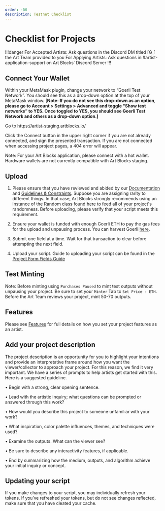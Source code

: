 ```yaml
---
order: -50
description: Testnet Checklist
---
```


# Checklist for Projects

!!!danger
For Accepted Artists: Ask questions in the Discord DM titled [G_] the Art Team provided to you
For Applying Artists: Ask questions in  #artist-application-support on Art Blocks’ Discord Server 
!!!

## Connect Your Wallet 

Within your MetaMask plugin, change your network to “Goerli Test Network”. You should see this as a drop-down option at the top of your MetaMask window. **[Note: If you do not see this drop-down as an option, please go to Account > Settings > Advanced and toggle “Show test networks” to YES. Once toggled to YES, you should see Goerli Test Network and others as a drop-down option.]**

Go to https://artist-staging.artblocks.io/

Click the Connect button in the upper right corner if you are not already connected, and sign the presented transaction. If you are not connected when accessing project pages, a 404 error will appear.

Note: For your Art Blocks application, please connect with a hot wallet. Hardware wallets are not currently compatible with Art Blocks staging.

## Upload

1. Please ensure that you have reviewed and abided by our [Documentation](readme/readme.md#documentation) and [Guidelines & Constraints](readme/readme.md#guidelines-and-constraints). Suppose you are assigning rarity to different things. In that case, Art Blocks strongly recommends using an instance of the Random class found [here](readme/readme.md#safely-deriving-randomness-from-the-token-hash) to feed all of your project's randomness. Before uploading, please verify that your script meets this requirement.

2. Ensure your wallet is funded with enough Goerli ETH to pay the gas fees for the upload and unpausing process. You can harvest Goerli [here](https://goerlifaucet.com/). 

3. Submit one field at a time. Wait for that transaction to clear before attempting the next field.

4. Upload your script. Guide to uploading your script can be found in the [Project Form Fields Guide](https://docs.artblocks.io/creator-docs/creator-onboarding/readme/project-form-fields-guide/#script)

## Test Minting

Note: Before minting using `Purchases Paused` to mint test outputs without unpausing your project. Be sure to set your `Minter` Tab to `Set Price - ETH`. Before the Art Team reviews your project, mint 50-70 outputs. 

## Features

Please see [Features](readme/features.md) for full details on how you set your project features as an artist.

## Add your project description 
The project description is an opportunity for you to highlight your intentions and provide an interpretative frame around how you want the viewer/collector to approach your project. For this reason, we find it very important. We have a series of prompts to help artists get started with this. Here is a suggested guideline. 

• Begin with a strong, clear opening sentence.

• Lead with the artistic inquiry; what questions can be prompted or answered through this work?

• How would you describe this project to someone unfamiliar with your work?

• What inspiration, color palette influences, themes, and techniques were used?

• Examine the outputs. What can the viewer see?

• Be sure to describe any interactivity features, if applicable.

• End by summarizing how the medium, outputs, and algorithm achieve your initial inquiry or concept.

## Updating your script 
If you make changes to your script, you may individually refresh your tokens. If you’ve refreshed your tokens, but do not see changes reflected, make sure that you have cleated your cache.
